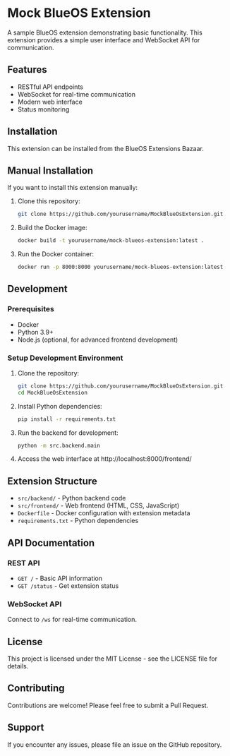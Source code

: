 # Mock BlueOS Extension

A sample BlueOS extension demonstrating basic functionality. This extension provides a simple user interface and WebSocket API for communication.

## Features

- RESTful API endpoints
- WebSocket for real-time communication
- Modern web interface
- Status monitoring

## Installation

This extension can be installed from the BlueOS Extensions Bazaar.

## Manual Installation

If you want to install this extension manually:

1. Clone this repository:
   ```bash
   git clone https://github.com/yourusername/MockBlueOsExtension.git
   ```

2. Build the Docker image:
   ```bash
   docker build -t yourusername/mock-blueos-extension:latest .
   ```

3. Run the Docker container:
   ```bash
   docker run -p 8000:8000 yourusername/mock-blueos-extension:latest
   ```

## Development

### Prerequisites

- Docker
- Python 3.9+
- Node.js (optional, for advanced frontend development)

### Setup Development Environment

1. Clone the repository:
   ```bash
   git clone https://github.com/yourusername/MockBlueOsExtension.git
   cd MockBlueOsExtension
   ```

2. Install Python dependencies:
   ```bash
   pip install -r requirements.txt
   ```

3. Run the backend for development:
   ```bash
   python -m src.backend.main
   ```

4. Access the web interface at http://localhost:8000/frontend/

## Extension Structure

- `src/backend/` - Python backend code
- `src/frontend/` - Web frontend (HTML, CSS, JavaScript)
- `Dockerfile` - Docker configuration with extension metadata
- `requirements.txt` - Python dependencies

## API Documentation

### REST API

- `GET /` - Basic API information
- `GET /status` - Get extension status

### WebSocket API

Connect to `/ws` for real-time communication.

## License

This project is licensed under the MIT License - see the LICENSE file for details.

## Contributing

Contributions are welcome! Please feel free to submit a Pull Request.

## Support

If you encounter any issues, please file an issue on the GitHub repository.